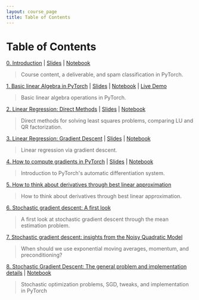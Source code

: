 ```yaml
---
layout: course_page
title: Table of Contents
---
```


# Table of Contents

[0. Introduction](section/0/notes.md) | [Slides](section/0/slides.pdf) | [Notebook](https://colab.research.google.com/github/damek/STAT-4830/blob/main/section/0/notebook.ipynb)
   > Course content, a deliverable, and spam classification in PyTorch.

[1. Basic linear Algebra in PyTorch](section/1/notes.md) | [Slides](section/1/slides.pdf) | [Notebook](https://colab.research.google.com/github/damek/STAT-4830/blob/main/section/1/notebook.ipynb) | [Live Demo](https://colab.research.google.com/github/damek/STAT-4830/blob/main/section/1/live-demo.ipynb)
   > Basic linear algebra operations in PyTorch.

[2. Linear Regression: Direct Methods](section/2/notes.md) | [Slides](section/2/slides.pdf) | [Notebook](https://colab.research.google.com/github/damek/STAT-4830/blob/main/section/2/notebook.ipynb)
   > Direct methods for solving least squares problems, comparing LU and QR factorization.

[3. Linear Regression: Gradient Descent](section/3/notes.md) | [Slides](section/3/slides.pdf) | [Notebook](https://colab.research.google.com/github/damek/STAT-4830/blob/main/section/3/notebook.ipynb)
   > Linear regression via gradient descent. 

[4. How to compute gradients in PyTorch](section/4/notes.md) | [Slides](section/4/slides.pdf) | [Notebook](https://colab.research.google.com/github/damek/STAT-4830/blob/main/section/4/notebook.ipynb)
   > Introduction to PyTorch's automatic differentiation system.

[5. How to think about derivatives through best linear approximation](section/5/notes.md)
   > How to think about derivatives through best linear approximation.

[6. Stochastic gradient descent: A first look](section/6/notes.md)
   > A first look at stochastic gradient descent through the mean estimation problem.

[7. Stochastic gradient descent: insights from the Noisy Quadratic Model](section/7/notes.md)
   > When should we use exponential moving averages, momentum, and preconditioning?

[8. Stochastic Gradient Descent: The general problem and implementation details](section/8/notes.md) | [Notebook](https://colab.research.google.com/github/damek/STAT-4830/blob/main/section/8/notebook.ipynb)
   > Stochastic optimization problems, SGD, tweaks, and implementation in PyTorch